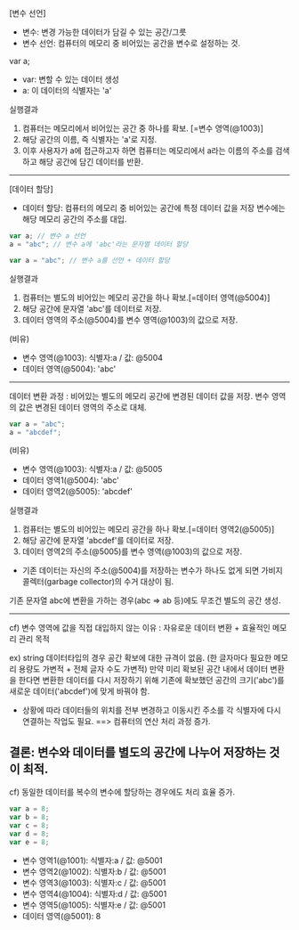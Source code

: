 [변수 선언]

- 변수: 변경 가능한 데이터가 담길 수 있는 공간/그릇
- 변수 선언: 컴퓨터의 메모리 중 비어있는 공간을 변수로 설정하는 것.

var a;

- var: 변할 수 있는 데이터 생성
- a: 이 데이터의 식별자는 'a'

실행결과

1. 컴퓨터는 메모리에서 비어있는 공간 중 하나를 확보. [=변수 영역(@1003)]
2. 해당 공간의 이름, 즉 식별자는 'a'로 지정.
3. 이후 사용자가 a에 접근하고자 하면
   컴퓨터는 메모리에서 a라는 이름의 주소를 검색하고 해당 공간에 담긴 데이터를 반환.

---

[데이터 할당]

- 데이터 할당: 컴퓨터의 메모리 중 비어있는 공간에 특정 데이터 값을 저장
  변수에는 해당 메모리 공간의 주소를 대입.

```javascript
var a; // 변수 a 선언
a = "abc"; // 변수 a에 'abc'라는 문자열 데이터 할당

var a = "abc"; // 변수 a를 선언 + 데이터 할당
```

실행결과

1. 컴퓨터는 별도의 비어있는 메모리 공간을 하나 확보.[=데이터 영역(@5004)]
2. 해당 공간에 문자열 'abc'를 데이터로 저장.
3. 데이터 영역의 주소(@5004)를 변수 영역(@1003)의 값으로 저장.

(비유)

- 변수 영역(@1003): 식별자:a / 값: @5004
- 데이터 영역(@5004): 'abc'

---

데이터 변환 과정 : 비어있는 별도의 메모리 공간에 변경된 데이터 값을 저장.
변수 영역의 값은 변경된 데이터 영역의 주소로 대체.

```javascript
var a = "abc";
a = "abcdef";
```

(비유)

- 변수 영역(@1003): 식별자:a / 값: @5005
- 데이터 영역1(@5004): 'abc'
- 데이터 영역2(@5005): 'abcdef'

실행결과

1. 컴퓨터는 별도의 비어있는 메모리 공간을 하나 확보.[=데이터 영역2(@5005)]
2. 해당 공간에 문자열 'abcdef'를 데이터로 저장.
3. 데이터 영역2의 주소(@5005)를 변수 영역(@1003)의 값으로 저장.

- 기존 데이터는 자신의 주소(@5004)를 저장하는 변수가 하나도 없게 되면
  가비지 콜렉터(garbage collector)의 수거 대상이 됨.

기존 문자열 abc에 변환을 가하는 경우(abc => ab 등)에도 무조건 별도의 공간 생성.

---

cf) 변수 영역에 값을 직접 대입하지 않는 이유
: 자유로운 데이터 변환 + 효율적인 메모리 관리 목적

ex) string 데이터타입의 경우 공간 확보에 대한 규격이 없음. (한 글자마다 필요한 메모리 용량도 가변적 + 전체 글자 수도 가변적)
만약 미리 확보된 공간 내에서 데이터 변환을 한다면
변환한 데이터를 다시 저장하기 위해
기존에 확보했던 공간의 크기('abc')를 새로운 데이터('abcdef')에 맞게 바꿔야 함.

- 상황에 따라 데이터들의 위치를 전부 변경하고 이동시킨 주소를 각 식별자에 다시 연결하는 작업도 필요.
  ==> 컴퓨터의 연산 처리 과정 증가.

## 결론: 변수와 데이터를 별도의 공간에 나누어 저장하는 것이 최적.

cf) 동일한 데이터를 복수의 변수에 할당하는 경우에도 처리 효율 증가.

```javascript
var a = 8;
var b = 8;
var c = 8;
var d = 8;
var e = 8;
```

- 변수 영역1(@1001): 식별자:a / 값: @5001
- 변수 영역2(@1002): 식별자:b / 값: @5001
- 변수 영역3(@1003): 식별자:c / 값: @5001
- 변수 영역4(@1004): 식별자:d / 값: @5001
- 변수 영역5(@1005): 식별자:e / 값: @5001
- 데이터 영역(@5001): 8
